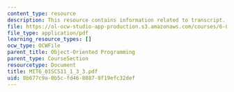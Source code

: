 ```yaml
---
content_type: resource
description: This resource contains information related to transcript.
file: https://ol-ocw-studio-app-production.s3.amazonaws.com/courses/6-01sc-introduction-to-electrical-engineering-and-computer-science-i-spring-2011/8b677c9a0b5cfd4680878f19efc32def_MIT6_01SCS11_1_3_3.pdf
file_type: application/pdf
learning_resource_types: []
ocw_type: OCWFile
parent_title: Object-Oriented Programming
parent_type: CourseSection
resourcetype: Document
title: MIT6_01SCS11_1_3_3.pdf
uid: 8b677c9a-0b5c-fd46-8087-8f19efc32def
---
```


